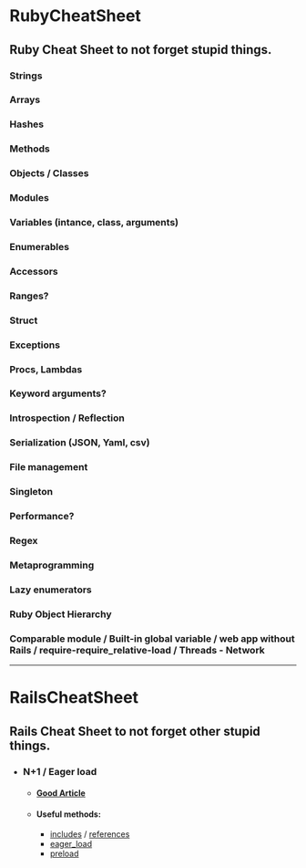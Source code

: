 # RubyCheatSheet
## Ruby Cheat Sheet to not forget stupid things.

### Strings
### Arrays
### Hashes
### Methods
### Objects / Classes
### Modules
### Variables (intance, class, arguments)
### Enumerables
### Accessors
### Ranges?
### Struct
### Exceptions
### Procs, Lambdas
### Keyword arguments?
### Introspection / Reflection
### Serialization (JSON, Yaml, csv)
### File management
### Singleton
### Performance?
### Regex
### Metaprogramming
### Lazy enumerators
### Ruby Object Hierarchy
### Comparable module / Built-in global variable / web app without Rails / require-require_relative-load / Threads - Network
---

# RailsCheatSheet
## Rails Cheat Sheet to not forget other stupid things.

- ### N+1 / Eager load
  - #### [Good Article](https://goiabada.blog/to-join-or-not-to-join-an-act-of-includes-f6728fcefea3)
  - #### Useful methods: 
    - [includes](https://apidock.com/rails/v4.2.7/ActiveRecord/QueryMethods/includes) / [references](https://apidock.com/rails/ActiveRecord/QueryMethods/references)
    - [eager_load](https://apidock.com/rails/v4.2.7/ActiveRecord/QueryMethods/eager_load)
    - [preload](https://apidock.com/rails/ActiveRecord/QueryMethods/preload)
